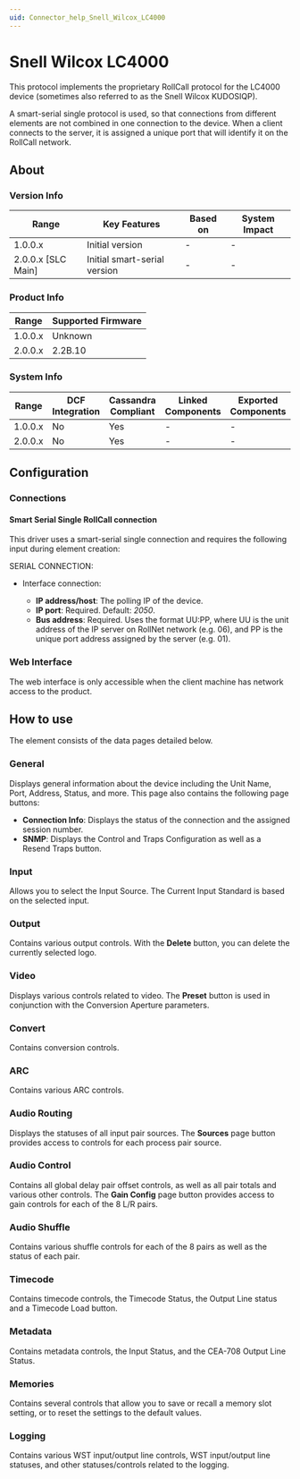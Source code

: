 ```yaml
---
uid: Connector_help_Snell_Wilcox_LC4000
---
```


# Snell Wilcox LC4000

This protocol implements the proprietary RollCall protocol for the LC4000 device (sometimes also referred to as the Snell Wilcox KUDOSIQP).

A smart-serial single protocol is used, so that connections from different elements are not combined in one connection to the device. When a client connects to the server, it is assigned a unique port that will identify it on the RollCall network.

## About

### Version Info

| **Range**            | **Key Features**             | **Based on** | **System Impact** |
|----------------------|------------------------------|--------------|-------------------|
| 1.0.0.x              | Initial version              | \-           | \-                |
| 2.0.0.x \[SLC Main\] | Initial smart-serial version | \-           | \-                |

### Product Info

| **Range** | **Supported Firmware** |
|-----------|------------------------|
| 1.0.0.x   | Unknown                |
| 2.0.0.x   | 2.2B.10                |

### System Info

| **Range** | **DCF Integration** | **Cassandra Compliant** | **Linked Components** | **Exported Components** |
|-----------|---------------------|-------------------------|-----------------------|-------------------------|
| 1.0.0.x   | No                  | Yes                     | \-                    | \-                      |
| 2.0.0.x   | No                  | Yes                     | \-                    | \-                      |

## Configuration

### Connections

#### Smart Serial Single RollCall connection

This driver uses a smart-serial single connection and requires the following input during element creation:

SERIAL CONNECTION:

- Interface connection:

  - **IP address/host**: The polling IP of the device.
  - **IP port**: Required. Default: *2050*.
  - **Bus address**: Required. Uses the format UU:PP, where UU is the unit address of the IP server on RollNet network (e.g. 06), and PP is the unique port address assigned by the server (e.g. 01).

### Web Interface

The web interface is only accessible when the client machine has network access to the product.

## How to use

The element consists of the data pages detailed below.

### General

Displays general information about the device including the Unit Name, Port, Address, Status, and more. This page also contains the following page buttons:

- **Connection Info**: Displays the status of the connection and the assigned session number.
- **SNMP**: Displays the Control and Traps Configuration as well as a Resend Traps button.

### Input

Allows you to select the Input Source. The Current Input Standard is based on the selected input.

### Output

Contains various output controls. With the **Delete** button, you can delete the currently selected logo.

### Video

Displays various controls related to video. The **Preset** button is used in conjunction with the Conversion Aperture parameters.

### Convert

Contains conversion controls.

### ARC

Contains various ARC controls.

### Audio Routing

Displays the statuses of all input pair sources. The **Sources** page button provides access to controls for each process pair source.

### Audio Control

Contains all global delay pair offset controls, as well as all pair totals and various other controls. The **Gain Config** page button provides access to gain controls for each of the 8 L/R pairs.

### Audio Shuffle

Contains various shuffle controls for each of the 8 pairs as well as the status of each pair.

### Timecode

Contains timecode controls, the Timecode Status, the Output Line status and a Timecode Load button.

### Metadata

Contains metadata controls, the Input Status, and the CEA-708 Output Line Status.

### Memories

Contains several controls that allow you to save or recall a memory slot setting, or to reset the settings to the default values.

### Logging

Contains various WST input/output line controls, WST input/output line statuses, and other statuses/controls related to the logging.
